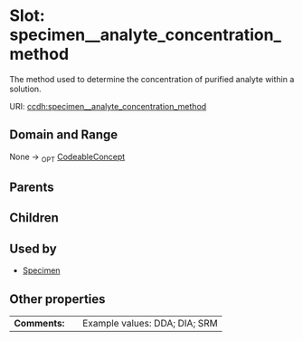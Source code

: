 
# Slot: specimen__analyte_concentration_method


The method used to determine the concentration of purified analyte  within a solution.

URI: [ccdh:specimen__analyte_concentration_method](https://example.org/ccdh/specimen__analyte_concentration_method)


## Domain and Range

None ->  <sub>OPT</sub> [CodeableConcept](CodeableConcept.md)

## Parents


## Children


## Used by

 * [Specimen](Specimen.md)

## Other properties

|  |  |  |
| --- | --- | --- |
| **Comments:** | | Example values: DDA; DIA; SRM |

